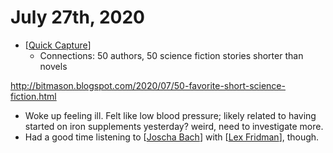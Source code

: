 # July 27th, 2020
- [[Quick Capture]]
    - Connections: 50 authors, 50 science fiction stories shorter than novels

http://bitmason.blogspot.com/2020/07/50-favorite-short-science-fiction.html

- Woke up feeling ill. Felt like low blood pressure; likely related to having started on iron supplements yesterday? weird, need to investigate more.
- Had a good time listening to [[Joscha Bach]] with [[Lex Fridman]], though.


[//begin]: # "Autogenerated link references for markdown compatibility"
[Quick Capture]: ../quick-capture "Quick Capture"
[Joscha Bach]: ../joscha-bach "Joscha Bach"
[Lex Fridman]: ../lex-fridman "Lex Fridman"
[//end]: # "Autogenerated link references"